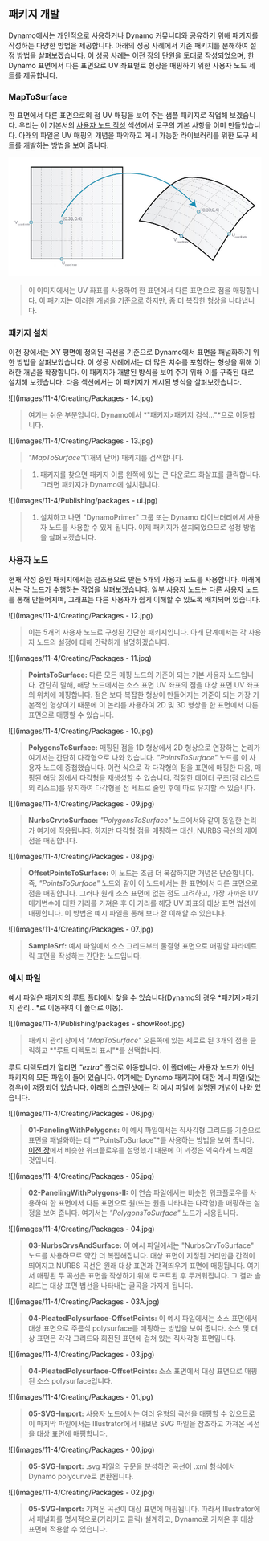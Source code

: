 

## 패키지 개발

Dynamo에서는 개인적으로 사용하거나 Dynamo 커뮤니티와 공유하기 위해 패키지를 작성하는 다양한 방법을 제공합니다. 아래의 성공 사례에서 기존 패키지를 분해하여 설정 방법을 살펴보겠습니다. 이 성공 사례는 이전 장의 단원을 토대로 작성되었으며, 한 Dynamo 표면에서 다른 표면으로 UV 좌표별로 형상을 매핑하기 위한 사용자 노드 세트를 제공합니다.

### MapToSurface

한 표면에서 다른 표면으로의 점 UV 매핑을 보여 주는 샘플 패키지로 작업해 보겠습니다. 우리는 이 기본서의 [사용자 노드 작성](../10_Custom-Nodes/10-2_Creating.md) 섹션에서 도구의 기본 사항을 이미 만들었습니다. 아래의 파일은 UV 매핑의 개념을 파악하고 게시 가능한 라이브러리를 위한 도구 세트를 개발하는 방법을 보여 줍니다.

![](images/11-4/uvMap.jpg)

> 이 이미지에서는 UV 좌표를 사용하여 한 표면에서 다른 표면으로 점을 매핑합니다. 이 패키지는 이러한 개념을 기준으로 하지만, 좀 더 복잡한 형상을 나타냅니다.

### 패키지 설치

이전 장에서는 XY 평면에 정의된 곡선을 기준으로 Dynamo에서 표면을 패널화하기 위한 방법을 살펴보았습니다. 이 성공 사례에서는 더 많은 치수를 포함하는 형상을 위해 이러한 개념을 확장합니다. 이 패키지가 개발된 방식을 보여 주기 위해 이를 구축된 대로 설치해 보겠습니다. 다음 섹션에서는 이 패키지가 게시된 방식을 살펴보겠습니다.

![](images/11-4/Creating/Packages - 14.jpg)

> 여기는 쉬운 부분입니다. Dynamo에서 *"패키지>패키지 검색..."*으로 이동합니다.

![](images/11-4/Creating/Packages - 13.jpg)

> *"MapToSurface"*(1개의 단어) 패키지를 검색합니다.

> 1. 패키지를 찾으면 패키지 이름 왼쪽에 있는 큰 다운로드 화살표를 클릭합니다. 그러면 패키지가 Dynamo에 설치됩니다.

![](images/11-4/Publishing/packages - ui.jpg)

> 1. 설치하고 나면 "DynamoPrimer" 그룹 또는 Dynamo 라이브러리에서 사용자 노드를 사용할 수 있게 됩니다. 이제 패키지가 설치되었으므로 설정 방법을 살펴보겠습니다.

### 사용자 노드

현재 작성 중인 패키지에서는 참조용으로 만든 5개의 사용자 노드를 사용합니다. 아래에서는 각 노드가 수행하는 작업을 살펴보겠습니다. 일부 사용자 노드는 다른 사용자 노드를 통해 만들어지며, 그래프는 다른 사용자가 쉽게 이해할 수 있도록 배치되어 있습니다.

![](images/11-4/Creating/Packages - 12.jpg)

> 이는 5개의 사용자 노드로 구성된 간단한 패키지입니다. 아래 단계에서는 각 사용자 노드의 설정에 대해 간략하게 설명하겠습니다.

![](images/11-4/Creating/Packages - 11.jpg)

> **PointsToSurface:** 다른 모든 매핑 노드의 기준이 되는 기본 사용자 노드입니다. 간단히 말해, 해당 노드에서는 소스 표면 UV 좌표의 점을 대상 표면 UV 좌표의 위치에 매핑합니다. 점은 보다 복잡한 형상이 만들어지는 기준이 되는 가장 기본적인 형상이기 때문에 이 논리를 사용하여 2D 및 3D 형상을 한 표면에서 다른 표면으로 매핑할 수 있습니다.

![](images/11-4/Creating/Packages - 10.jpg)

> **PolygonsToSurface:** 매핑된 점을 1D 형상에서 2D 형상으로 연장하는 논리가 여기서는 간단히 다각형으로 나와 있습니다. *"PointsToSurface"* 노드를 이 사용자 노드에 중첩했습니다. 이런 식으로 각 다각형의 점을 표면에 매핑한 다음, 매핑된 해당 점에서 다각형을 재생성할 수 있습니다. 적절한 데이터 구조(점 리스트의 리스트)를 유지하여 다각형을 점 세트로 줄인 후에 따로 유지할 수 있습니다.

![](images/11-4/Creating/Packages - 09.jpg)

> **NurbsCrvtoSurface:** *"PolygonsToSurface"* 노드에서와 같이 동일한 논리가 여기에 적용됩니다. 하지만 다각형 점을 매핑하는 대신, NURBS 곡선의 제어점을 매핑합니다.

![](images/11-4/Creating/Packages - 08.jpg)

> **OffsetPointsToSurface:** 이 노드는 조금 더 복잡하지만 개념은 단순합니다. 즉, *"PointsToSurface"* 노드와 같이 이 노드에서는 한 표면에서 다른 표면으로 점을 매핑합니다. 그러나 원래 소스 표면에 없는 점도 고려하고, 가장 가까운 UV 매개변수에 대한 거리를 가져온 후 이 거리를 해당 UV 좌표의 대상 표면 법선에 매핑합니다. 이 방법은 예시 파일을 통해 보다 잘 이해할 수 있습니다.

![](images/11-4/Creating/Packages - 07.jpg)

> **SampleSrf:** 예시 파일에서 소스 그리드부터 물결형 표면으로 매핑할 파라메트릭 표면을 작성하는 간단한 노드입니다.

### 예시 파일

예시 파일은 패키지의 루트 폴더에서 찾을 수 있습니다(Dynamo의 경우 *패키지>패키지 관리...*로 이동하여 이 폴더로 이동).

![](images/11-4/Publishing/packages - showRoot.jpg)

> 패키지 관리 창에서 *"MapToSurface"* 오른쪽에 있는 세로로 된 3개의 점을 클릭하고 *"루트 디렉토리 표시"*를 선택합니다.

루트 디렉토리가 열리면 *"extra"* 폴더로 이동합니다. 이 폴더에는 사용자 노드가 아닌 패키지의 모든 파일이 들어 있습니다. 여기에는 Dynamo 패키지에 대한 예시 파일(있는 경우)이 저장되어 있습니다. 아래의 스크린샷에는 각 예시 파일에 설명된 개념이 나와 있습니다.

![](images/11-4/Creating/Packages - 06.jpg)

> **01-PanelingWithPolygons:** 이 예시 파일에서는 직사각형 그리드를 기준으로 표면을 패널화하는 데 *"PointsToSurface"*를 사용하는 방법을 보여 줍니다. [이전 장](../10_Custom-Nodes/10-2_Creating.md)에서 비슷한 워크플로우를 설명했기 때문에 이 과정은 익숙하게 느껴질 것입니다.

![](images/11-4/Creating/Packages - 05.jpg)

> **02-PanelingWithPolygons-II:** 이 연습 파일에서는 비슷한 워크플로우를 사용하여 한 표면에서 다른 표면으로 원(또는 원을 나타내는 다각형)을 매핑하는 설정을 보여 줍니다. 여기서는 *"PolygonsToSurface"* 노드가 사용됩니다.

![](images/11-4/Creating/Packages - 04.jpg)

> **03-NurbsCrvsAndSurface:** 이 예시 파일에서는 "NurbsCrvToSurface" 노드를 사용하므로 약간 더 복잡해집니다. 대상 표면이 지정된 거리만큼 간격이 띄어지고 NURBS 곡선은 원래 대상 표면과 간격띄우기 표면에 매핑됩니다. 여기서 매핑된 두 곡선은 표면을 작성하기 위해 로프트된 후 두꺼워집니다. 그 결과 솔리드는 대상 표면 법선을 나타내는 굴곡을 가지게 됩니다.

![](images/11-4/Creating/Packages - 03A.jpg)

> **04-PleatedPolysurface-OffsetPoints:** 이 예시 파일에서는 소스 표면에서 대상 표면으로 주름식 polysurface를 매핑하는 방법을 보여 줍니다. 소스 및 대상 표면은 각각 그리드와 회전된 표면에 걸쳐 있는 직사각형 표면입니다.

![](images/11-4/Creating/Packages - 03.jpg)

> **04-PleatedPolysurface-OffsetPoints:** 소스 표면에서 대상 표면으로 매핑된 소스 polysurface입니다.

![](images/11-4/Creating/Packages - 01.jpg)

> **05-SVG-Import:** 사용자 노드에서는 여러 유형의 곡선을 매핑할 수 있으므로 이 마지막 파일에서는 Illustrator에서 내보낸 SVG 파일을 참조하고 가져온 곡선을 대상 표면에 매핑합니다.

![](images/11-4/Creating/Packages - 00.jpg)

> **05-SVG-Import:** .svg 파일의 구문을 분석하면 곡선이 .xml 형식에서 Dynamo polycurve로 변환됩니다.

![](images/11-4/Creating/Packages - 02.jpg)

> **05-SVG-Import:** 가져온 곡선이 대상 표면에 매핑됩니다. 따라서 Illustrator에서 패널화를 명시적으로(가리키고 클릭) 설계하고, Dynamo로 가져온 후 대상 표면에 적용할 수 있습니다.

